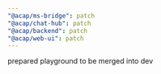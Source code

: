 ```yaml
---
"@acap/ms-bridge": patch
"@acap/chat-hub": patch
"@acap/backend": patch
"@acap/web-ui": patch
---
```


prepared playground to be merged into dev
